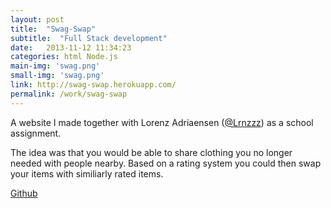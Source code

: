 ```yaml
---
layout: post
title:  "Swag-Swap"
subtitle:  "Full Stack development"
date:   2013-11-12 11:34:23
categories: html Node.js
main-img: 'swag.png'
small-img: 'swag.png'
link: http://swag-swap.herokuapp.com/
permalink: /work/swag-swap
---
```

A website I made together with Lorenz Adriaensen ([@Lrnzzz][lrnzzz]) as a school assignment.

The idea was that you would be able to share clothing you no longer needed with people nearby.
Based on a rating system you could then swap your items with similiarly rated items.

[Github][github]


[lrnzzz]: https://twitter.com/lrnzzz
[github]: https://github.com/lrnzzz/swag-swap